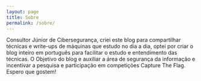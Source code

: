 ```yaml
---
layout: page
title: Sobre
permalink: /sobre/
---
```


Consultor Júnior de Cibersegurança, criei este blog para compartilhar técnicas e write-ups de máquinas que estudo no dia a dia, optei por criar o blog inteiro em português para facilitar o estudo e entendimento das técnicas.
O Objetivo do blog e auxiliar a área de segurança da informação e incentivar a pesquisa e participação em competições Capture The Flag. Espero que gostem! 
